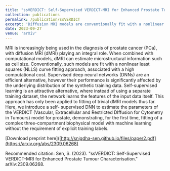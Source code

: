```yaml
---
title: "ssVERDICT: Self-Supervised VERDICT-MRI for Enhanced Prostate Tumour Characterisation"
collection: publications
permalink: /publication/ssVERDICT
excerpt: 'Diffusion MRI models are conventionally fit with a nonlinear least squares (NLLS) curve fitting approach, associated with a high computational cost. Here, we introduce a self-supervised DNN to estimate the parameters of the VERDICT (Vascular, Extracellular and Restricted DIffusion for Cytometry in Tumours) model for prostate, demonstrating, for the first time, fitting of a complex three-compartment biophysical model with machine learning without the requirement of explicit training labels.'
date: 2023-09-27
venue: 'arXiv'
---
```


MRI is increasingly being used in the diagnosis of prostate cancer (PCa), with diffusion MRI (dMRI) playing an integral role. When combined with computational models, dMRI can estimate microstructural information such as cell size. Conventionally, such models are fit with a nonlinear least squares (NLLS) curve fitting approach, associated with a high computational cost. Supervised deep neural networks (DNNs) are an efficient alternative, however their performance is significantly affected by the underlying distribution of the synthetic training data. Self-supervised learning is an attractive alternative, where instead of using a separate training dataset, the network learns the features of the input data itself. This approach has only been applied to fitting of trivial dMRI models thus far. Here, we introduce a self- supervised DNN to estimate the parameters of the VERDICT (Vascular, Extracellular and Restricted DIffusion for Cytometry in Tumours) model for prostate, demonstrating, for the first time, fitting of a complex three-compartment biophysical model with machine learning without the requirement of explicit training labels.

[Download preprint here]([http://snigdha-sen.github.io/files/paper2.pdf](https://arxiv.org/abs/2309.06268)

Recommended citation: Sen, S. (2023). "ssVERDICT: Self-Supervised VERDICT-MRI for Enhanced Prostate Tumour Characterisation." arXiv:2309.06268.
